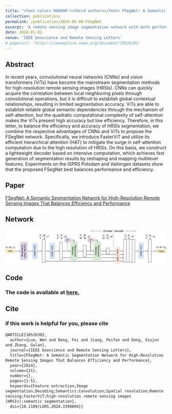 ```yaml
---
title: "<font color='000000'><third author></font> FSegNet: A Semantic Segmentation Network for High-Resolution Remote Sensing Images That Balances Efficiency and Performance"
collection: publications
permalink: /publication/2024-05-08-FSegNet
excerpt: 'A remote sensing image segmentation network with both performance and efficiency.'
date: 2024-01-01
venue: 'IEEE Geoscience and Remote Sensing Letters'
# paperurl: 'https://ieeexplore.ieee.org/document/10526302'
---
```


## Abstract

In recent years, convolutional neural networks (CNNs) and vision transformers (ViTs) have become the mainstream segmentation methods for high-resolution remote sensing images (HRSIs). CNNs can quickly acquire the correlation between local neighboring pixels through convolutional operations, but it is difficult to establish global contextual relationships, resulting in limited segmentation accuracy. ViTs are able to establish reliable global semantic dependencies through the mechanism of self-attention, but the quadratic computational complexity of self-attention makes the ViTs present high accuracy but low efficiency. Therefore, in this letter, to balance the efficiency and accuracy of HRSIs segmentation, we combine the respective advantages of CNNs and ViTs to propose the FSegNet network. Specifically, we introduce FasterViT and utilize its efficient hierarchical attention (HAT) to mitigate the surge in self-attention computation due to the high resolution of HRSIs. On this basis, we construct a lightweight decoder based on intensive computation, which achieves fast generation of segmentation results by reshaping and mapping multilevel features. Experiments on the ISPRS Potsdam and Vaihingen datasets show that the proposed FSegNet best balances performance and efficiency.

## Paper

[FSegNet: A Semantic Segmentation Network for High-Resolution Remote Sensing Images That Balances Efficiency and Performance](https://ieeexplore.ieee.org/document/10526302)

## Network
![Network](../images/RS/FIG.png)

## Code

### The code is available at [here.](https://github.com/Rowan-L/FSegNet)

## Cite

### if this work is helpful for you, please cite

```
@ARTICLE{10526302,
  author={Luo, Wen and Deng, Fei and Jiang, Peifan and Dong, Xiujun and Zhang, Gulan},
  journal={IEEE Geoscience and Remote Sensing Letters}, 
  title={FSegNet: A Semantic Segmentation Network for High-Resolution Remote Sensing Images That Balances Efficiency and Performance}, 
  year={2024},
  volume={21},
  number={},
  pages={1-5},
  keywords={Feature extraction;Image segmentation;Decoding;Semantics;Convolution;Spatial resolution;Remote sensing;FasterViT;high-resolution remote sensing images (HRSIs);semantic segmentation},
  doi={10.1109/LGRS.2024.3398804}}


````

